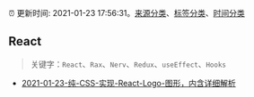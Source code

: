 :alarm_clock: 更新时间: 2021-01-23 17:56:31。[来源分类](../README.md)、[标签分类](../TAGS.md)、[时间分类](../TIMELINE.md)

## React


> 关键字：`React`、`Rax`、`Nerv`、`Redux`、`useEffect`、`Hooks`



- [2021-01-23-纯-CSS-实现-React-Logo-图形，内含详细解析](https://toutiao.io/k/r0zp6fd) 